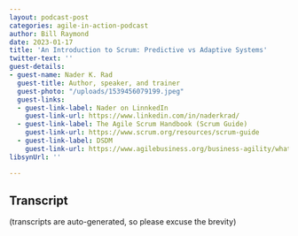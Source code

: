 ```yaml
---
layout: podcast-post
categories: agile-in-action-podcast
author: Bill Raymond
date: 2023-01-17
title: 'An Introduction to Scrum: Predictive vs Adaptive Systems'
twitter-text: ''
guest-details:
- guest-name: Nader K. Rad
  guest-title: Author, speaker, and trainer
  guest-photo: "/uploads/1539456079199.jpeg"
  guest-links:
  - guest-link-label: Nader on LinnkedIn
    guest-link-url: https://www.linkedin.com/in/naderkrad/
  - guest-link-label: The Agile Scrum Handbook (Scrum Guide)
    guest-link-url: https://www.scrum.org/resources/scrum-guide
  - guest-link-label: DSDM
    guest-link-url: https://www.agilebusiness.org/business-agility/what-is-dsdm.html
libsynUrl: ''

---
```



## Transcript
(transcripts are auto-generated, so please excuse the brevity)